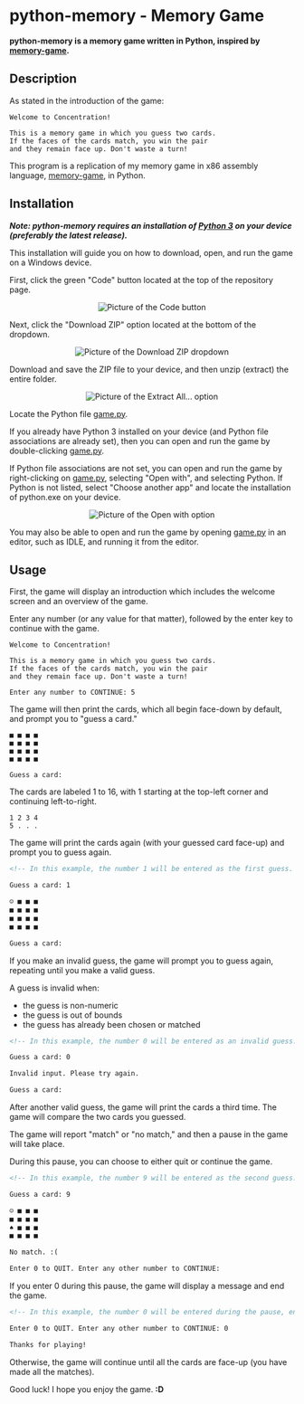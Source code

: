 # python-memory - Memory Game

**python-memory is a memory game written in Python, inspired by [memory-game](https://github.com/marco-colonna/memory-game).**

## Description

As stated in the introduction of the game:

```text
Welcome to Concentration!

This is a memory game in which you guess two cards.
If the faces of the cards match, you win the pair
and they remain face up. Don't waste a turn!
```

This program is a replication of my memory game in x86 assembly language, [memory-game](https://github.com/marco-colonna/memory-game), in Python.

## Installation

***Note: python-memory requires an installation of [Python 3](https://www.python.org/) on your device (preferably the latest release).***

This installation will guide you on how to download, open, and run the game on a Windows device.

First, click the green "Code" button located at the top of the repository page.

<p align="center">
    <img alt="Picture of the Code button" src="images/code.png">
</p>

Next, click the "Download ZIP" option located at the bottom of the dropdown.

<p align="center">
    <img alt="Picture of the Download ZIP dropdown" src="images/zip.png">
</p>

Download and save the ZIP file to your device, and then unzip (extract) the entire folder.

<p align="center">
    <img alt="Picture of the Extract All... option" src="images/unzip.png">
</p>

Locate the Python file [game.py](game.py).

If you already have Python 3 installed on your device (and Python file associations are already set), then you can open and run the game by double-clicking [game.py](game.py).

If Python file associations are not set, you can open and run the game by right-clicking on [game.py](game.py), selecting "Open with", and selecting Python. If Python is not listed, select "Choose another app" and locate the installation of python.exe on your device.

<p align="center">
    <img alt="Picture of the Open with option" src="images/open.png">
</p>

You may also be able to open and run the game by opening [game.py](game.py) in an editor, such as IDLE, and running it from the editor.

## Usage

First, the game will display an introduction which includes the welcome screen and an overview of the game.

Enter any number (or any value for that matter), followed by the enter key to continue with the game.

```text
Welcome to Concentration!

This is a memory game in which you guess two cards.
If the faces of the cards match, you win the pair
and they remain face up. Don't waste a turn!

Enter any number to CONTINUE: 5
```

The game will then print the cards, which all begin face-down by default, and prompt you to "guess a card."

```text
■ ■ ■ ■
■ ■ ■ ■
■ ■ ■ ■
■ ■ ■ ■

Guess a card:
```

The cards are labeled 1 to 16, with 1 starting at the top-left corner and continuing left-to-right.

```text
1 2 3 4
5 . . .
```

The game will print the cards again (with your guessed card face-up) and prompt you to guess again.

```markdown
<!-- In this example, the number 1 will be entered as the first guess. -->

Guess a card: 1

☺ ■ ■ ■
■ ■ ■ ■
■ ■ ■ ■
■ ■ ■ ■

Guess a card: 
```

If you make an invalid guess, the game will prompt you to guess again, repeating until you make a valid guess.

A guess is invalid when:

- the guess is non-numeric
- the guess is out of bounds
- the guess has already been chosen or matched

```markdown
<!-- In this example, the number 0 will be entered as an invalid guess. -->

Guess a card: 0

Invalid input. Please try again.

Guess a card:
```

After another valid guess, the game will print the cards a third time. The game will compare the two cards you guessed.

The game will report "match" or "no match," and then a pause in the game will take place.

During this pause, you can choose to either quit or continue the game.

```markdown
<!-- In this example, the number 9 will be entered as the second guess. -->

Guess a card: 9

☺ ■ ■ ■
■ ■ ■ ■
♠ ■ ■ ■
■ ■ ■ ■

No match. :(

Enter 0 to QUIT. Enter any other number to CONTINUE:
```

If you enter 0 during this pause, the game will display a message and end the game.

```markdown
<!-- In this example, the number 0 will be entered during the pause, ending the game. -->

Enter 0 to QUIT. Enter any other number to CONTINUE: 0

Thanks for playing!
```

Otherwise, the game will continue until all the cards are face-up (you have made all the matches).

Good luck! I hope you enjoy the game. **:D**
